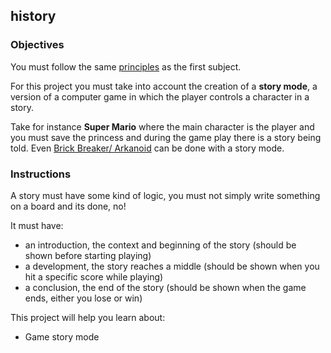 ## history

### Objectives

You must follow the same [principles](../README.md) as the first subject.

For this project you must take into account the creation of a **story mode**, a version of a computer game in which the player controls a character in a story.

Take for instance **Super Mario** where the main character is the player and you must save the princess and during the game play there is a story being told.
Even [Brick Breaker/ Arkanoid](https://en.wikipedia.org/wiki/Arkanoid) can be done with a story mode.

### Instructions

A story must have some kind of logic, you must not simply write something on a board and its done, no!

It must have:

- an introduction, the context and beginning of the story (should be shown before starting playing)
- a development, the story reaches a middle (should be shown when you hit a specific score while playing)
- a conclusion, the end of the story (should be shown when the game ends, either you lose or win)

This project will help you learn about:

- Game story mode
